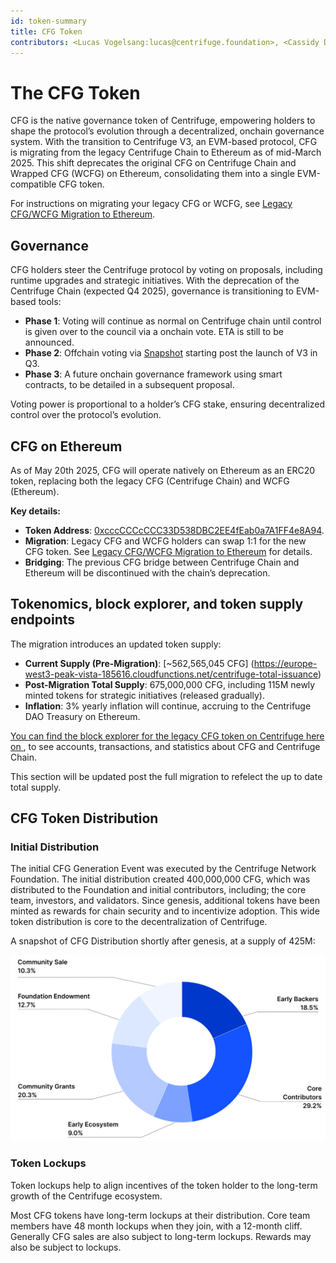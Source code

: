 ```yaml
---
id: token-summary
title: CFG Token
contributors: <Lucas Vogelsang:lucas@centrifuge.foundation>, <Cassidy Daly:cassidy@centrifuge.foundation>, <Devin Black:devin@k-f.co>
---
```


# The CFG Token

CFG is the native governance token of Centrifuge, empowering holders to shape the protocol’s evolution through a decentralized, onchain governance system. With the transition to Centrifuge V3, an EVM-based protocol, CFG is migrating from the legacy Centrifuge Chain to Ethereum as of mid-March 2025. This shift deprecates the original CFG on Centrifuge Chain and Wrapped CFG (WCFG) on Ethereum, consolidating them into a single EVM-compatible CFG token.

For instructions on migrating your legacy CFG or WCFG, see [Legacy CFG/WCFG Migration to Ethereum](./token-migration).

## Governance

CFG holders steer the Centrifuge protocol by voting on proposals, including runtime upgrades and strategic initiatives. With the deprecation of the Centrifuge Chain (expected Q4 2025), governance is transitioning to EVM-based tools:

- **Phase 1**: Voting will continue as normal on Centrifuge chain until control is given over to the council via a onchain vote. ETA is still to be announced. 
- **Phase 2**: Offchain voting via [Snapshot](https://snapshot.org/#/centrifuge.eth) starting post the launch of V3 in Q3. 
- **Phase 3**: A future onchain governance framework using smart contracts, to be detailed in a subsequent proposal.

Voting power is proportional to a holder’s CFG stake, ensuring decentralized control over the protocol’s evolution.

## CFG on Ethereum

As of May 20th 2025, CFG will operate natively on Ethereum as an ERC20 token, replacing both the legacy CFG (Centrifuge Chain) and WCFG (Ethereum). 

**Key details:**

- **Token Address**: [0xcccCCCcCCC33D538DBC2EE4fEab0a7A1FF4e8A94](https://etherscan.io/token/0xcccccccccc33d538dbc2ee4feab0a7a1ff4e8a94).
- **Migration**: Legacy CFG and WCFG holders can swap 1:1 for the new CFG token. See [Legacy CFG/WCFG Migration to Ethereum](./token-migration) for details.
- **Bridging**: The previous CFG bridge between Centrifuge Chain and Ethereum will be discontinued with the chain’s deprecation.


## Tokenomics, block explorer, and token supply endpoints

The migration introduces an updated token supply:
- **Current Supply (Pre-Migration)**: [~562,565,045 CFG] (https://europe-west3-peak-vista-185616.cloudfunctions.net/centrifuge-total-issuance) 
- **Post-Migration Total Supply**: 675,000,000 CFG, including 115M newly minted tokens for strategic initiatives (released gradually).
- **Inflation**: 3% yearly inflation will continue, accruing to the Centrifuge DAO Treasury on Ethereum.


[You can find the block explorer for the legacy CFG token on Centrifuge here on ](https://centrifuge.subscan.io/), to see accounts, transactions, and statistics about CFG and Centrifuge Chain.

This section will be updated post the full migration to refelect the up to date total supply. 

## CFG Token Distribution

### Initial Distribution

The initial CFG Generation Event was executed by the Centrifuge Network Foundation. The initial distribution created 400,000,000 CFG, which was distributed to the Foundation and initial contributors, including; the core team, investors, and validators. Since genesis, additional tokens have been minted as rewards for chain security and to incentivize adoption. This wide token distribution is core to the decentralization of Centrifuge.

A snapshot of CFG Distribution shortly after genesis, at a supply of 425M:

![](./images/token_distribution.png#width=60%)

### Token Lockups

Token lockups help to align incentives of the token holder to the long-term growth of the Centrifuge ecosystem.

Most CFG tokens have long-term lockups at their distribution. Core team members have 48 month lockups when they join, with a 12-month cliff. Generally CFG sales are also subject to long-term lockups. Rewards may also be subject to lockups.
